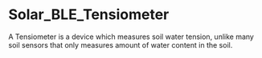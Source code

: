 # Solar_BLE_Tensiometer

A Tensiometer is a device which measures soil water tension, unlike many soil sensors that only measures amount of water content in the soil. 
